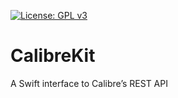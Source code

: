 [![License: GPL v3](https://img.shields.io/badge/License-GPL%20v3-blue.svg)](https://www.gnu.org/licenses/gpl-3.0)

# CalibreKit

A Swift interface to Calibre’s REST API
